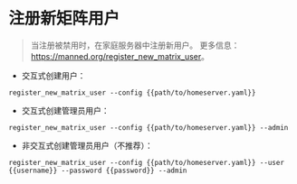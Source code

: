 # 注册新矩阵用户

> 当注册被禁用时，在家庭服务器中注册新用户。
> 更多信息：<https://manned.org/register_new_matrix_user>。

- 交互式创建用户：

`register_new_matrix_user --config {{path/to/homeserver.yaml}}`

- 交互式创建管理员用户：

`register_new_matrix_user --config {{path/to/homeserver.yaml}} --admin`

- 非交互式创建管理员用户（不推荐）：

`register_new_matrix_user --config {{path/to/homeserver.yaml}} --user {{username}} --password {{password}} --admin`